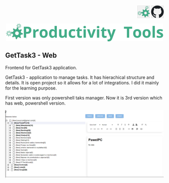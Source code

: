 <!--Category:PowerShell--> 
 <p align="right">
    <a href="http://http://productivitytools.tech/"><img src="Images/Header/ProductivityTools_green_40px_2.png" /><a> 
    <a href="https://github.com/ProductivityTools-Tasks3/productivitytools.gettask3.web"><img src="Images/Header/Github_border_40px.png" /></a>
</p>
<p align="center">
    <a href="http://http://productivitytools.tech/">
        <img src="Images/Header/LogoTitle_green_500px.png" />
    </a>
</p>

## GetTask3 - Web

Frontend for GetTask3 application. 

GetTask3 - application to manage tasks. It has hierachical structure and details. It is open project so it allows for a lot of integrations. I did it mainly for the learning purpose. 


<!--more-->

First version was only powershell taks manager. Now it is 3rd version which has web, powershell version. 


![](Images/2023-05-09-23-02-05.png)
